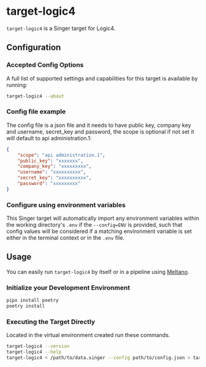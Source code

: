 # target-logic4

`target-logic4` is a Singer target for Logic4.

## Configuration

### Accepted Config Options

A full list of supported settings and capabilities for this
target is available by running:

```bash
target-logic4 --about
```

### Config file example

The config file is a json file and it needs to have public key, company key and username, secret_key and password,
the scope is optional if not set it will default to api administration.1:

```json
{
    "scope": "api administration.1",
    "public_key": "xxxxxxx",
    "company_key": "xxxxxxxxx",
    "username": "xxxxxxxxxx",
    "secret_key": "xxxxxxxxxx",
    "password": "xxxxxxxxx"
}

```

### Configure using environment variables

This Singer target will automatically import any environment variables within the working directory's
`.env` if the `--config=ENV` is provided, such that config values will be considered if a matching
environment variable is set either in the terminal context or in the `.env` file.

## Usage

You can easily run `target-logic4` by itself or in a pipeline using [Meltano](https://meltano.com/).

### Initialize your Development Environment

```bash
pipx install poetry
poetry install
```

### Executing the Target Directly

Located in the virtual environment created run these commands.

```bash
target-logic4 --version
target-logic4 --help
target-logic4 < /path/to/data.singer --config path/to/config.json > target_state.json
```



